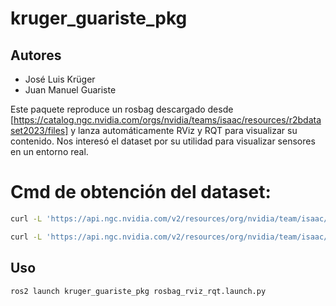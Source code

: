 # kruger_guariste_pkg

## Autores

- José Luis Krüger
- Juan Manuel Guariste

Este paquete reproduce un rosbag descargado desde [https://catalog.ngc.nvidia.com/orgs/nvidia/teams/isaac/resources/r2bdataset2023/files] y lanza automáticamente RViz y RQT para visualizar su contenido. Nos interesó el dataset por su utilidad para visualizar sensores en un entorno real.

# Cmd de obtención del dataset:

```bash
curl -L 'https://api.ngc.nvidia.com/v2/resources/org/nvidia/team/isaac/r2bdataset2023/3/files?redirect=true&path=r2b_storage/r2b_storage_0.db3' -o 'r2b_storage/r2b_storage_0.db3'

curl -L 'https://api.ngc.nvidia.com/v2/resources/org/nvidia/team/isaac/r2bdataset2023/3/files?redirect=true&path=r2b_storage/metadata.yaml' -o 'r2b_storage/metadata.yaml'
```

## Uso

```bash
ros2 launch kruger_guariste_pkg rosbag_rviz_rqt.launch.py
```

